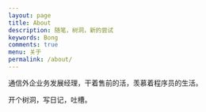 ```yaml
---
layout: page
title: About
description: 随笔，树洞，新的尝试
keywords: Bong
comments: true
menu: 关于
permalink: /about/
---
```




通信外企业务发展经理，干着售前的活，羡慕着程序员的生活。

开个树洞，写日记，吐槽。
